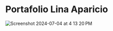 # Portafolio Lina Aparicio

![Screenshot 2024-07-04 at 4 13 20 PM](https://github.com/suaviaparicio/portafolio_v2/assets/101841373/f632a6a2-caa1-4bf2-a42d-eae662f15d1d)

